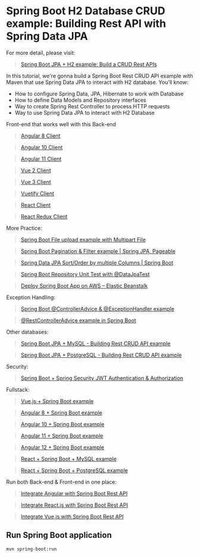 # Spring Boot H2 Database CRUD example: Building Rest API with Spring Data JPA

For more detail, please visit:
> [Spring Boot JPA + H2 example: Build a CRUD Rest APIs](https://bezkoder.com/spring-boot-jpa-h2-example/)

In this tutorial, we're gonna build a Spring Boot Rest CRUD API example with Maven that use Spring Data JPA to interact with H2 database. You'll know:

- How to configure Spring Data, JPA, Hibernate to work with Database
- How to define Data Models and Repository interfaces
- Way to create Spring Rest Controller to process HTTP requests
- Way to use Spring Data JPA to interact with H2 Database

Front-end that works well with this Back-end
> [Angular 8 Client](https://bezkoder.com/angular-crud-app/)

> [Angular 10 Client](https://bezkoder.com/angular-10-crud-app/)

> [Angular 11 Client](https://bezkoder.com/angular-11-crud-app/)

> [Vue 2 Client](https://bezkoder.com/vue-js-crud-app/)

> [Vue 3 Client](https://bezkoder.com/vue-3-crud/)

> [Vuetify Client](https://bezkoder.com/vuetify-data-table-example/)

> [React Client](https://bezkoder.com/react-crud-web-api/)

> [React Redux Client](https://bezkoder.com/react-redux-crud-example/)

More Practice:
> [Spring Boot File upload example with Multipart File](https://bezkoder.com/spring-boot-file-upload/)

> [Spring Boot Pagination & Filter example | Spring JPA, Pageable](https://bezkoder.com/spring-boot-pagination-filter-jpa-pageable/)

> [Spring Data JPA Sort/Order by multiple Columns | Spring Boot](https://bezkoder.com/spring-data-sort-multiple-columns/)

> [Spring Boot Repository Unit Test with @DataJpaTest](https://bezkoder.com/spring-boot-unit-test-jpa-repo-datajpatest/)

> [Deploy Spring Boot App on AWS – Elastic Beanstalk](https://bezkoder.com/deploy-spring-boot-aws-eb/)

Exception Handling:
> [Spring Boot @ControllerAdvice & @ExceptionHandler example](https://bezkoder.com/spring-boot-controlleradvice-exceptionhandler/)

> [@RestControllerAdvice example in Spring Boot](https://bezkoder.com/spring-boot-restcontrolleradvice/)

Other databases:
> [Spring Boot JPA + MySQL - Building Rest CRUD API example](https://bezkoder.com/spring-boot-jpa-crud-rest-api/)

> [Spring Boot JPA + PostgreSQL - Building Rest CRUD API example](https://bezkoder.com/spring-boot-postgresql-example/)

Security:
> [Spring Boot + Spring Security JWT Authentication & Authorization](https://bezkoder.com/spring-boot-jwt-authentication/)

Fullstack:
> [Vue.js + Spring Boot example](https://bezkoder.com/spring-boot-vue-js-crud-example/)

> [Angular 8 + Spring Boot example](https://bezkoder.com/angular-spring-boot-crud/)

> [Angular 10 + Spring Boot example](https://bezkoder.com/angular-10-spring-boot-crud/)

> [Angular 11 + Spring Boot example](https://bezkoder.com/angular-11-spring-boot-crud/)

> [Angular 12 + Spring Boot example](https://bezkoder.com/angular-12-spring-boot-crud/)

> [React + Spring Boot + MySQL example](https://bezkoder.com/react-spring-boot-crud/)

> [React + Spring Boot + PostgreSQL example](https://bezkoder.com/spring-boot-react-postgresql/)

Run both Back-end & Front-end in one place:
> [Integrate Angular with Spring Boot Rest API](https://bezkoder.com/integrate-angular-spring-boot/)

> [Integrate React.js with Spring Boot Rest API](https://bezkoder.com/integrate-reactjs-spring-boot/)

> [Integrate Vue.js with Spring Boot Rest API](https://bezkoder.com/integrate-vue-spring-boot/)

## Run Spring Boot application
```
mvn spring-boot:run
```

